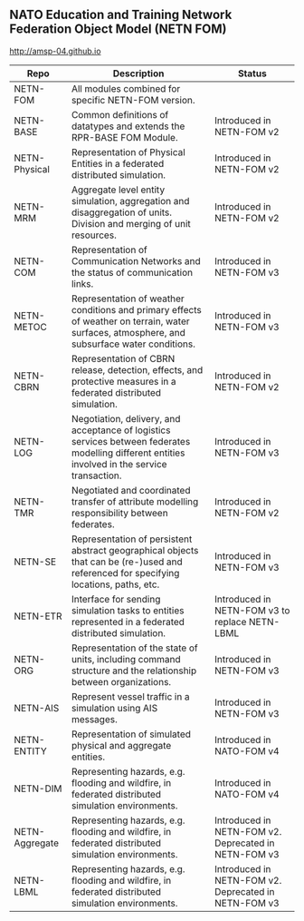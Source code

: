 ## NATO Education and Training Network Federation Object Model (NETN FOM)

http://amsp-04.github.io

|Repo|Description|Status|
|---|---|---|
|NETN-FOM| All modules combined for specific NETN-FOM version.| |
|NETN-BASE| Common definitions of datatypes and extends the RPR-BASE FOM Module.|Introduced in NETN-FOM v2 |
|NETN-Physical| Representation of Physical Entities in a federated distributed simulation.|Introduced in NETN-FOM v2 |
|NETN-MRM| Aggregate level entity simulation, aggregation and disaggregation of units. Division and merging of unit resources.|Introduced in NETN-FOM v2 |
|NETN-COM| Representation of Communication Networks and the status of communication links.|Introduced in NETN-FOM v3|
|NETN-METOC| Representation of weather conditions and primary effects of weather on terrain, water surfaces, atmosphere, and subsurface water conditions.|Introduced in NETN-FOM v3 |
|NETN-CBRN| Representation of CBRN release, detection, effects, and protective measures in a federated distributed simulation.|Introduced in NETN-FOM v2 |
|NETN-LOG| Negotiation, delivery, and acceptance of logistics services between federates modelling different entities involved in the service transaction. | Introduced in NETN-FOM v3 |
|NETN-TMR| Negotiated and coordinated transfer of attribute modelling responsibility between federates. |Introduced in NETN-FOM v2 |
|NETN-SE| Representation of persistent abstract geographical objects that can be (re-)used and referenced for specifying locations, paths, etc. |Introduced in NETN-FOM v3 |
|NETN-ETR| Interface for sending simulation tasks to entities represented in a federated distributed simulation.| Introduced in NETN-FOM v3 to replace NETN-LBML|
|NETN-ORG| Representation of the state of units, including command structure and the relationship between organizations. | Introduced in NETN-FOM v3|
|NETN-AIS| Represent vessel traffic in a simulation using AIS messages.| Introduced in NETN-FOM v3|
|NETN-ENTITY| Representation of simulated physical and aggregate entities.| Introduced in NATO-FOM v4 |
|NETN-DIM| Representing hazards, e.g. flooding and wildfire, in federated distributed simulation environments.|Introduced in NATO-FOM v4|
|NETN-Aggregate| Representing hazards, e.g. flooding and wildfire, in federated distributed simulation environments.|Introduced in NETN-FOM v2. Deprecated in NETN-FOM v3|
|NETN-LBML| Representing hazards, e.g. flooding and wildfire, in federated distributed simulation environments.|Introduced in NETN-FOM v2. Deprecated in NETN-FOM v3|
